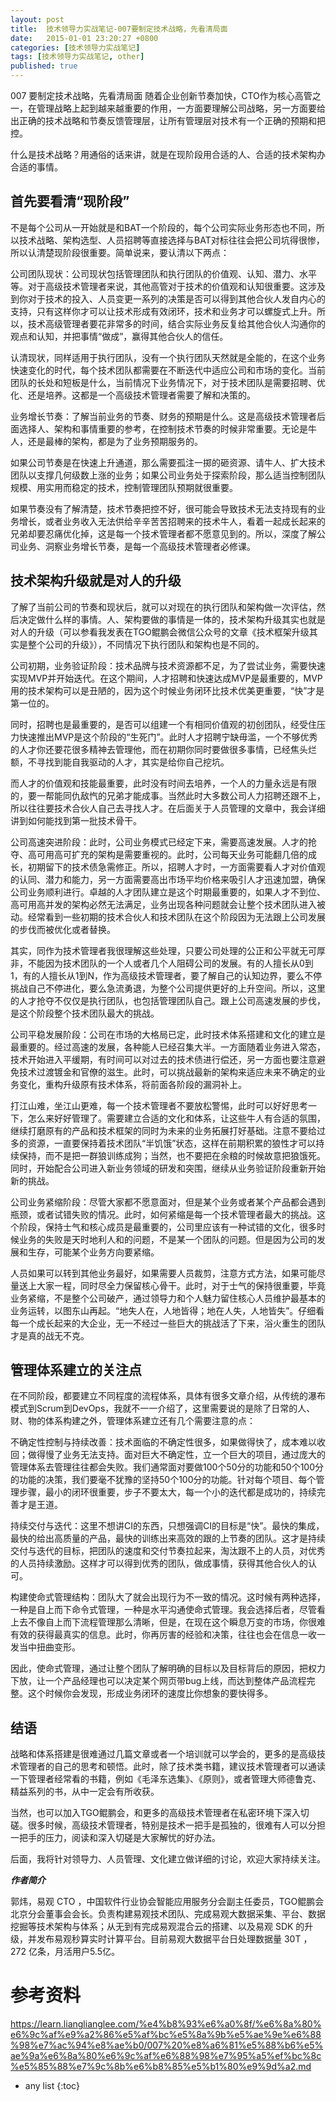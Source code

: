 ```yaml
---
layout: post
title:  技术领导力实战笔记-007要制定技术战略，先看清局面
date:   2015-01-01 23:20:27 +0800
categories: [技术领导力实战笔记]
tags: [技术领导力实战笔记, other]
published: true
---
```




007 要制定技术战略，先看清局面
随着企业创新节奏加快，CTO作为核心高管之一，在管理战略上起到越来越重要的作用，一方面要理解公司战略，另一方面要给出正确的技术战略和节奏反馈管理层，让所有管理层对技术有一个正确的预期和把控。

什么是技术战略？用通俗的话来讲，就是在现阶段用合适的人、合适的技术架构办合适的事情。

## 首先要看清“现阶段”

不是每个公司从一开始就是和BAT一个阶段的，每个公司实际业务形态也不同，所以技术战略、架构选型、人员招聘等直接选择与BAT对标往往会把公司坑得很惨，所以认清楚现阶段很重要。简单说来，要认清以下两点：

公司团队现状：公司现状包括管理团队和执行团队的价值观、认知、潜力、水平等。对于高级技术管理者来说，其他高管对于技术的价值观和认知很重要。这涉及到你对于技术的投入、人员变更一系列的决策是否可以得到其他合伙人发自内心的支持，只有这样你才可以让技术形成有效闭环，技术和业务才可以螺旋式上升。所以，技术高级管理者要花非常多的时间，结合实际业务反复给其他合伙人沟通你的观点和认知，并把事情“做成”，赢得其他合伙人的信任。

认清现状，同样适用于执行团队，没有一个执行团队天然就是全能的，在这个业务快速变化的时代，每个技术团队都需要在不断迭代中适应公司和市场的变化。当前团队的长处和短板是什么，当前情况下业务情况下，对于技术团队是需要招聘、优化、还是培养。这都是一个高级技术管理者需要了解和决策的。

业务增长节奏：了解当前业务的节奏、财务的预期是什么。这是高级技术管理者后面选择人、架构和事情重要的参考，在控制技术节奏的时候非常重要。无论是牛人，还是最棒的架构，都是为了业务预期服务的。

如果公司节奏是在快速上升通道，那么需要孤注一掷的砸资源、请牛人、扩大技术团队以支撑几何级数上涨的业务；如果公司业务处于探索阶段，那么适当控制团队规模、用实用而稳定的技术，控制管理团队预期就很重要。

如果节奏没有了解清楚，技术节奏把控不好，很可能会导致技术无法支持现有的业务增长，或者业务收入无法供给辛辛苦苦招聘来的技术牛人，看着一起成长起来的兄弟却要忍痛优化掉，这是每一个技术管理者都不愿意见到的。所以，深度了解公司业务、洞察业务增长节奏，是每一个高级技术管理者必修课。

## 技术架构升级就是对人的升级

了解了当前公司的节奏和现状后，就可以对现在的执行团队和架构做一次评估，然后决定做什么样的事情。人、架构要做的事情是一体的，技术架构升级其实也就是对人的升级（可以参看我发表在TGO鲲鹏会微信公众号的文章《技术框架升级其实是整个公司的升级》），不同情况下执行团队和架构也是不同的。

公司初期，业务验证阶段：技术品牌与技术资源都不足，为了尝试业务，需要快速实现MVP并开始迭代。在这个期间，人才招聘和快速达成MVP是最重要的，MVP用的技术架构可以是丑陋的，因为这个时候业务闭环比技术优美更重要，“快”才是第一位的。

同时，招聘也是最重要的，是否可以组建一个有相同价值观的初创团队，经受住压力快速推出MVP是这个阶段的“生死门”。此时人才招聘宁缺毋滥，一个不够优秀的人才你还要花很多精神去管理他，而在初期你同时要做很多事情，已经焦头烂额，不寻找到能自我驱动的人才，其实是给你自己挖坑。

而人才的价值观和技能最重要，此时没有时间去培养，一个人的力量永远是有限的，要一帮能同仇敌忾的兄弟才能成事。当然此时大多数公司人力招聘还跟不上，所以往往要技术合伙人自己去寻找人才。在后面关于人员管理的文章中，我会详细讲到如何能找到第一批技术骨干。

公司高速突进阶段：此时，公司业务模式已经定下来，需要高速发展。人才的抢夺、高可用高可扩充的架构是需要重视的。此时，公司每天业务可能翻几倍的成长，初期留下的技术债急需修正。所以，招聘人才时，一方面需要看人才对价值观的认同、潜力和能力，另一方面需要高出市场平均价格来吸引人才迅速加盟，确保公司业务顺利进行。卓越的人才团队建立是这个时期最重要的，如果人才不到位、高可用高并发的架构必然无法满足，业务出现各种问题就会让整个技术团队进入被动。经常看到一些初期的技术合伙人和技术团队在这个阶段因为无法跟上公司发展的步伐而被优化或者替换。

其实，同作为技术管理者我很理解这些处理，只要公司处理的公正和公平就无可厚非，不能因为技术团队的一个人或者几个人阻碍公司的发展。有的人擅长从0到1，有的人擅长从1到N，作为高级技术管理者，要了解自己的认知边界，要么不停挑战自己不停进化，要么急流勇退，为整个公司提供更好的上升空间。所以，这里的人才抢夺不仅仅是执行团队，也包括管理团队自己。跟上公司高速发展的步伐，是这个阶段整个技术团队最大的挑战。

公司平稳发展阶段：公司在市场的大格局已定，此时技术体系搭建和文化的建立是最重要的。经过高速的发展，各种能人已经召集大半。一方面随着业务进入常态，技术开始进入平缓期，有时间可以对过去的技术债进行偿还，另一方面也要注意避免技术过渡镀金和官僚的滋生。此时，可以挑战最新的架构来适应未来不确定的业务变化，重构升级原有技术体系，将前面各阶段的漏洞补上。

打江山难，坐江山更难，每一个技术管理者不要放松警惕，此时可以好好思考一下，怎么来好好管理了。需要建立合适的文化和体系，让这些牛人有合适的氛围，继续打磨原有的产品和技术框架的同时为未来的业务拓展打好基础。注意不要给过多的资源，一直要保持着技术团队“半饥饿”状态，这样在前期积累的狼性才可以持续保持，而不是把一群狼训练成狗；当然，也不要把在余粮的时候故意把狼饿死。同时，开始配合公司进入新业务领域的研发和突围，继续从业务验证阶段重新开始新的挑战。

公司业务紧缩阶段：尽管大家都不愿意面对，但是某个业务或者某个产品都会遇到瓶颈，或者试错失败的情况。此时，如何紧缩是每一个技术管理者最大的挑战。这个阶段，保持士气和核心成员是最重要的，公司里应该有一种试错的文化，很多时候业务的失败是天时地利人和的问题，不是某一个团队的问题。但是因为公司的发展和生存，可能某个业务方向要紧缩。

人员如果可以转到其他业务最好，如果需要人员裁剪，注意方式方法，如果可能尽量送上大家一程，同时尽全力保留核心骨干。此时，对于士气的保持很重要，毕竟业务紧缩，不是整个公司破产，通过领导力和个人魅力留住核心人员维护最基本的业务运转，以图东山再起。“地失人在，人地皆得；地在人失，人地皆失”。仔细看每一个成长起来的大企业，无一不经过一些巨大的挑战活了下来，浴火重生的团队才是真的战无不克。

## 管理体系建立的关注点

在不同阶段，都要建立不同程度的流程体系，具体有很多文章介绍，从传统的瀑布模式到Scrum到DevOps，我就不一一介绍了，这里需要说的是除了日常的人、财、物的体系构建之外，管理体系建立还有几个需要注意的点：

不确定性控制与持续改善：技术面临的不确定性很多，如果做得快了，成本难以收回；做得慢了业务无法支持。面对巨大不确定性，立一个巨大的项目，通过庞大的管理体系去管理往往都会失败。我们通常面对要做100个50分的功能和50个100分的功能的决策，我们要毫不犹豫的坚持50个100分的功能。针对每个项目、每个管理步骤，最小的闭环很重要，步子不要太大，每一个小的迭代都是成功的，持续完善才是王道。

持续交付与迭代：这里不想讲CI的东西，只想强调CI的目标是“快”。最快的集成，最快的给出高质量的产品，最快的训练出来高效的跟的上节奏的团队。这才是持续交付与迭代的目标，把团队的速度和交付节奏拉起来，淘汰跟不上的人员，对优秀的人员持续激励。这样才可以得到优秀的团队，做成事情，获得其他合伙人的认可。

构建使命式管理结构：团队大了就会出现行为不一致的情况。这时候有两种选择，一种是自上而下命令式管理，一种是水平沟通使命式管理。我会选择后者，尽管看上去不像自上而下流程管理那么清晰，但是，在现在这个瞬息万变的市场，你很难有效的获得最真实的信息。此时，你再厉害的经验和决策，往往也会在信息一收一发当中扭曲变形。

因此，使命式管理，通过让整个团队了解明确的目标以及目标背后的原因，把权力下放，让一个产品经理也可以决定某个网页带bug上线，而达到整体产品流程完整。这个时候你会发现，形成业务闭环的速度比你想象的要快得多。

## 结语

战略和体系搭建是很难通过几篇文章或者一个培训就可以学会的，更多的是高级技术管理者的自己的思考和顿悟。此时，除了技术类书籍，建议技术管理者可以通读一下管理者经常看的书籍，例如《毛泽东选集》、《原则》，或者管理大师德鲁克、精益系列的书，从中一定会有所收获。

当然，也可以加入TGO鲲鹏会，和更多的高级技术管理者在私密环境下深入切磋。很多时候，高级技术管理者，特别是技术一把手是孤独的，很难有人可以分担一把手的压力，阅读和深入切磋是大家解忧的好办法。

后面，我将针对领导力、人员管理、文化建立做详细的讨论，欢迎大家持续关注。

***作者简介***

郭炜，易观 CTO ，中国软件行业协会智能应用服务分会副主任委员，TGO鲲鹏会北京分会董事会会长。负责构建易观技术团队、完成易观大数据采集、平台、数据挖掘等技术架构与体系；从无到有完成易观混合云的搭建、以及易观 SDK 的升级，并发布易观秒算实时计算平台。目前易观大数据平台日处理数据量 30T ，272 亿条，月活用户5.5亿。




# 参考资料

https://learn.lianglianglee.com/%e4%b8%93%e6%a0%8f/%e6%8a%80%e6%9c%af%e9%a2%86%e5%af%bc%e5%8a%9b%e5%ae%9e%e6%88%98%e7%ac%94%e8%ae%b0/007%20%e8%a6%81%e5%88%b6%e5%ae%9a%e6%8a%80%e6%9c%af%e6%88%98%e7%95%a5%ef%bc%8c%e5%85%88%e7%9c%8b%e6%b8%85%e5%b1%80%e9%9d%a2.md

* any list
{:toc}
